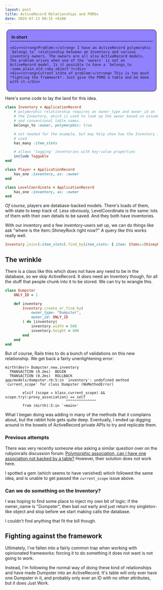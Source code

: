 ```yaml
---
layout: post
title: ActiveRecord Relationships and POROs
date: 2025-07-13 09:15 +0100
---
```


<style>
.in-short {
    background-color: #9182ff;
    margin: 5px;
    padding: 10px;

    border: 1px solid black;
    border-radius: 10px;

    .title {
        font-weight: bolder;

        border-bottom: 1px solid black;
    }

    div {
        padding: 5px;
    }
}
</style>

<div class="in-short">
    <div class="title">In short</div>

    <div><strong>Problem:</strong> I have an ActiveRecord polymorphic `belongs_to` relationship between an Inventory and various inventory owners. The owners are all also ActiveRecord models. The problem arises when one of the 'owners' is not an ActiveRecord model. Is it possible to have a `belongs_to :some_plain_old_ruby_object`?</div>
    <div><strong>Current state of problem:</strong> This is too much *fighting the framework*. Just give the PORO a table and be done with it.</div>
</div>

Here's some code to lay the land for this idea.

```ruby
class Inventory < ApplicationRecord
	# polymorphic relationship requires an owner_type and owner_id on
	# the Inventory, which is used to look up the owner based on assumed
	# and conventional table names.
	belongs_to :owner, polymorphic: true

	# not needed for the example, but may help show how the Inventory is
	# used
	has_many :item_slots

	# allows 'tagging' inventories with key-value properties
	include Taggable
end
```

```ruby
class Player < ApplicationRecord
	has_one :inventory, as: :owner
end

class LevelCoordinate < ApplicationRecord
	has_one :inventory, as: :owner
end
```

*Of course,* players are database-backed models. There's loads of them, with state to keep track of. Less obviously, LevelCoordinate is the same: lots of them with their own details to be saved. And they both have inventories.

With our inventory and a few inventory-users set up, we can do things like ask "where is the Item::ShineyRock right now?" A query like this works really well.

```ruby
Inventory.joins(:item_slots).find_by(item_slots: { item: Items::ShineyRock.name }).owner
```

## The wrinkle

There is a class like this which does not have any need to be in the database, so we skip ActiveRecord. It *does* need an Inventory though, for all the stuff that people chunk into it to be stored. We can try to wrangle this.

```ruby
class Dumpster
	ONLY_ID = 1

	def inventory
		Inventory.create_or_find_by(
			owner_type: "Dumpster",
			owner_id: ONLY_ID
		) do |inventory|
			inventory.width = 500
			inventory.height = 400
		end
	end
end
```

But of course, Rails tries to do a bunch of validations on this new relationship. We get back a fairly unenlightening error:

```
mirth(dev)> Dumpster.new.inventory
  TRANSACTION (0.2ms)  BEGIN
  TRANSACTION (0.2ms)  ROLLBACK
app/models/dumpster.rb:5:in `inventory': undefined method `current_scope' for class Dumpster (NoMethodError)

        elsif (scope = klass.current_scope) && scope.try(:proxy_association) == self
                            ^^^^^^^^^^^^^^
        from (mirth):5:in `<main>'
```

What I began doing was adding in many of the methods that it complains about, but the rabbit hole gets quite deep. Eventually, I ended up digging around in the bowels of ActiveRecord private APIs to try and replicate them.

### Previous attempts

There was very recently someone else asking a similar question over on the rubyonrails discussion forum: [Polymorphic association, can I have one association not backed by a table?](https://discuss.rubyonrails.org/t/polymorphic-association-can-i-have-one-association-not-backed-by-a-table/89269) However, their solution does not work here.

I spotted a gem (which seems to have vanished) which followed the same idea, and is unable to get passed the `current_scope` issue above.

### Can we do something on the Inventory?

I was hoping to find some place to inject my own bit of logic: if the owner_name is "Dumpster", then bail out early and just return my singleton-like object and stop before we start making calls the database.

I couldn't find anything that fit the bill though.

## Fighting against the framework

Ultimately, I've fallen into a fairly common trap when working with opinionated frameworks: forcing it to do something it does not want is not going to work.

Instead, I'm following the normal way of doing these kind of relationships and have made Dumpster into an ActiveRecord. It's table will only ever have one Dumpster in it, and probably only ever an ID with no other attributes, but it does Just Work.
